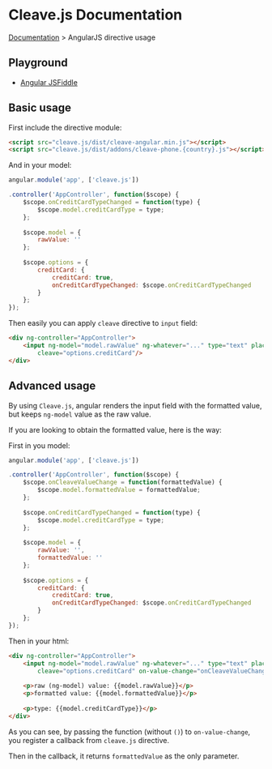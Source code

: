 # Cleave.js Documentation 

[Documentation](https://github.com/nosir/cleave.js/blob/master/doc/doc.md) > AngularJS directive usage

## Playground

- [Angular JSFiddle](https://jsfiddle.net/nosir/q58sh22t/)

## Basic usage

First include the directive module:

```html
<script src="cleave.js/dist/cleave-angular.min.js"></script>
<script src="cleave.js/dist/addons/cleave-phone.{country}.js"></script>
```

And in your model:

```js
angular.module('app', ['cleave.js'])

.controller('AppController', function($scope) {
    $scope.onCreditCardTypeChanged = function(type) {
        $scope.model.creditCardType = type;
    };
    
    $scope.model = {
        rawValue: ''
    };
    
    $scope.options = {
        creditCard: {
            creditCard: true,
            onCreditCardTypeChanged: $scope.onCreditCardTypeChanged
        }
    };
});
```

Then easily you can apply `cleave` directive to `input` field:

```html
<div ng-controller="AppController">
    <input ng-model="model.rawValue" ng-whatever="..." type="text" placeholder="Enter credit card number"
        cleave="options.creditCard"/>
</div>
```

## Advanced usage

By using `Cleave.js`, angular renders the input field with the formatted value, but keeps `ng-model` value as the raw value.

If you are looking to obtain the formatted value, here is the way:

First in you model:

```js
angular.module('app', ['cleave.js'])

.controller('AppController', function($scope) {
    $scope.onCleaveValueChange = function(formattedValue) {
        $scope.model.formattedValue = formattedValue;
    };
    
    $scope.onCreditCardTypeChanged = function(type) {
        $scope.model.creditCardType = type;
    };
    
    $scope.model = {
        rawValue: '',
        formattedValue: ''
    };
    
    $scope.options = {
        creditCard: {
            creditCard: true,
            onCreditCardTypeChanged: $scope.onCreditCardTypeChanged
        }
    };
});
```

Then in your html:

```html
<div ng-controller="AppController">
    <input ng-model="model.rawValue" ng-whatever="..." type="text" placeholder="Enter credit card number"
        cleave="options.creditCard" on-value-change="onCleaveValueChange"/>
    
    <p>raw (ng-model) value: {{model.rawValue}}</p>
    <p>formatted value: {{model.formattedValue}}</p>
    
    <p>type: {{model.creditCardType}}</p>
</div>
```

As you can see, by passing the function (without `()`) to `on-value-change`, you register a callback from `cleave.js` directive.

Then in the callback, it returns `formattedValue` as the only parameter.
